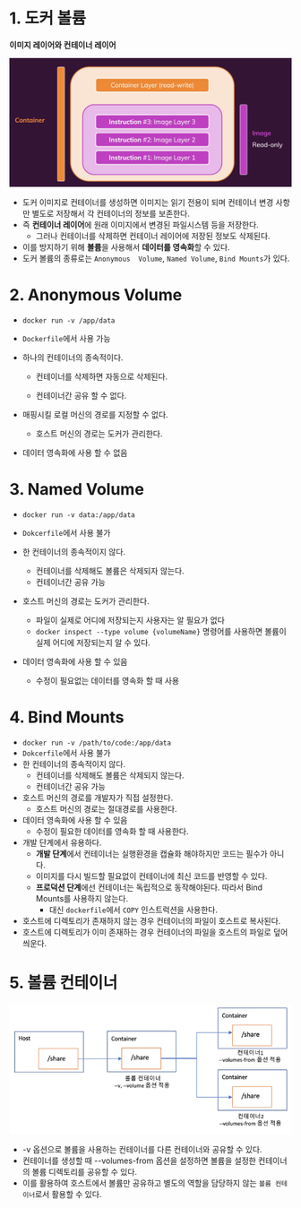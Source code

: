 # 1. 도커 볼륨

**이미지 레이어와 컨테이너 레이어**

<img src="./images/docker.png" alt="image-20201117215748040" style="zoom:70%;"/>

* 도커 이미지로 컨테이너를 생성하면 이미지는 읽기 전용이 되며 컨테이너 변경 사항만 별도로 저장해서 각 컨테이너의 정보를 보존한다.
* 즉 **컨테이너 레이어**에 원래 이미지에서 변경된 파일시스템 등을 저장한다.
  * 그러나 컨테이너를 삭제하면 컨테이너 레이어에 저장된 정보도 삭제된다.
* 이를 방지하기 위해 **볼륨**을 사용해서 **데이터를 영속화**할 수 있다.
* 도커 볼륨의 종류로는 `Anonymous  Volume`, `Named Volume`, `Bind Mounts`가 있다.



# 2. Anonymous  Volume

* `docker run -v /app/data`
* `Dockerfile`에서 사용 가능
* 하나의 컨테이너의 종속적이다.

  * 컨테이너를 삭제하면 자동으로 삭제된다.

  * 컨테이너간 공유 할 수 없다.
* 매핑시킬  로컬 머신의 경로를 지정할 수 없다.

  * 호스트 머신의 경로는 도커가 관리한다.
* 데이터 영속화에 사용 할 수 없음



# 3. Named Volume

* `docker run -v data:/app/data`
* `Dokcerfile`에서 사용 불가
* 한 컨테이너의 종속적이지 않다.
  * 컨테이너를 삭제해도 볼륨은 삭제되자 않는다.
  * 컨테이너간 공유 가능
* 호스트 머신의 경로는 도커가 관리한다.
  * 파일이 실제로 어디에 저장되는지 사용자는 알 필요가 없다
  * `docker inspect --type volume {volumeName}` 명령어를 사용하면 볼륨이 실제 어디에 저장되는지 알 수 있다.
* 데이터 영속화에 사용 할 수 있음

  * 수정이 필요없는 데이터를 영속화 할 때 사용



# 4. Bind Mounts

* `docker run -v /path/to/code:/app/data`
* `Dokcerfile`에서 사용 불가
* 한 컨테이너의 종속적이지 않다.
  * 컨테이너를 삭제해도 볼륨은 삭제되지 않는다.
  * 컨테이너간 공유 가능
* 호스트 머신의 경로를 개발자가 직접 설정한다.
  * 호스트 머신의 경로는 절대경로를 사용한다.
* 데이터 영속화에 사용 할 수 있음
  * 수정이 필요한 데이터를 영속화 할 때 사용한다.
* 개발 단계에서 유용하다.
  * **개발 단계**에서 컨테이너는 실행환경을 캡슐화 해야하지만 코드는 필수가 아니다.
  * 이미지를 다시 빌드할 필요없이 컨테이너에 최신 코드를 반영할 수 있다.
  * **프로덕션 단계**에선 컨테이너는 독립적으로 동작해야된다. 따라서 Bind Mounts를 사용하지 않는다.
    * 대신 `dockerfile`에서 `COPY` 인스트럭션을 사용한다.
* 호스트에 디렉토리가 존재하지 않는 경우 컨테이너의 파일이 호스트로 복사된다.
* 호스트에 디렉토리가 이미 존재하는 경우 컨테이너의 파일을 호스트의 파일로 덮어씌운다.



# 5. 볼륨 컨테이너

<img src="./images/volumes.png" alt="image-20201117215748040">

* -v 옵션으로 볼륨을 사용하는 컨테이너를 다른 컨테이너와 공유할 수 있다.
* 컨테이너를 생성할 때 --volumes-from 옵션을 설정하면 볼륨을 설정한 컨테이너의 볼륨 디렉토리를 공유할 수 있다.
* 이를 활용하여 호스트에서 볼륨만 공유하고 별도의 역할을 담당하지 않는 `볼륨 컨테이너`로서 활용할 수 있다.